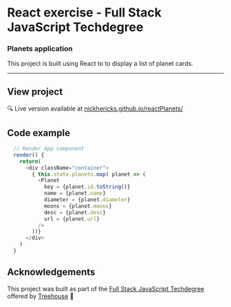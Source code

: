 # React exercise - Full Stack JavaScript Techdegree

### Planets application
This project is built using React to to display a list of planet cards.

***
<!-- <img src="https://res.cloudinary.com/dtqevfsxh/image/upload/v1554483544/portfolio/expressFlashcards.png" width="500px"> -->

## View project
:mag: Live version available at [nickhericks.github.io/reactPlanets/](https://nickhericks.github.io/reactPlanets/)

<!-- ## Project objective
This project was built as I was learning about the Express web framework and the Pug templating engine. Through this project I learned about the request and response objects, body-parser, routes, templates, middleware, cookies (cookie-parser) redirects, error handling, modularizing routes, route parameters and query strings, serving static assets with a static server, and much more. :) -->

<!-- ## Techniques and concepts
- Express web framework
- Pug templating engine -->

## Code example
```javascript
  // Render App component
  render() {
    return(
      <div className="container"> 
        { this.state.planets.map( planet => (
          <Planet
            key = {planet.id.toString()}
            name = {planet.name}
            diameter = {planet.diameter}
            moons = {planet.moons}
            desc = {planet.desc}
            url = {planet.url}
          />
        ))}
      </div>
    )
  }
```

## Acknowledgements
This project was built as part of the [Full Stack JavaScript Techdegree](https://join.teamtreehouse.com/techdegree/) offered by [Treehouse](https://teamtreehouse.com) :raised_hands:

